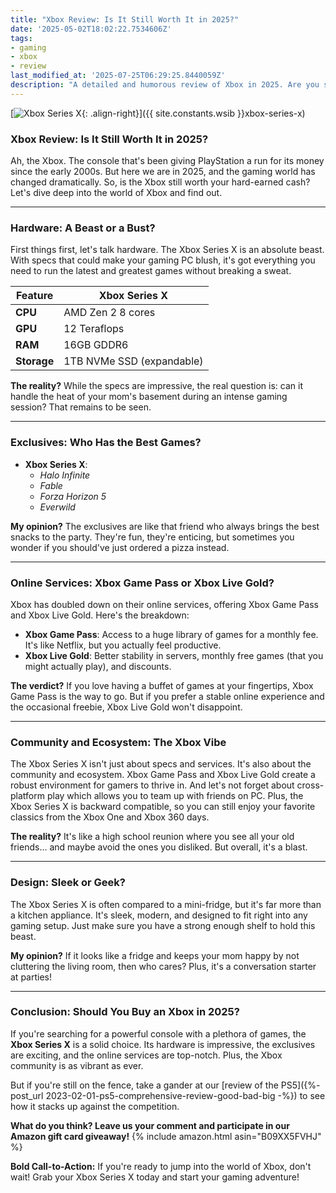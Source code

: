 ```yaml
---
title: "Xbox Review: Is It Still Worth It in 2025?"
date: '2025-05-02T18:02:22.7534606Z'
tags:
- gaming
- xbox
- review
last_modified_at: '2025-07-25T06:29:25.8440059Z'
description: "A detailed and humorous review of Xbox in 2025. Are you still on team Xbox or is it time to switch?"
---
```


[![Xbox Series X](https://m.media-amazon.com/images/I/61nq7mC0tHL.jpg){: .align-right}]({{ site.constants.wsib }}xbox-series-x)

### Xbox Review: Is It Still Worth It in 2025?

Ah, the Xbox. The console that's been giving PlayStation a run for its money since the early 2000s. But here we are in 2025, and the gaming world has changed dramatically. So, is the Xbox still worth your hard-earned cash? Let's dive deep into the world of Xbox and find out.

---

### Hardware: A Beast or a Bust?

First things first, let's talk hardware. The Xbox Series X is an absolute beast. With specs that could make your gaming PC blush, it's got everything you need to run the latest and greatest games without breaking a sweat.

| Feature              | Xbox Series X                 |
|----------------------|-------------------------------|
| **CPU**             | AMD Zen 2 8 cores            |
| **GPU**             | 12 Teraflops                 |
| **RAM**             | 16GB GDDR6                   |
| **Storage**         | 1TB NVMe SSD (expandable)    |

**The reality?** While the specs are impressive, the real question is: can it handle the heat of your mom's basement during an intense gaming session? That remains to be seen.

---

### Exclusives: Who Has the Best Games?

- **Xbox Series X**:  
  - *Halo Infinite*  
  - *Fable*  
  - *Forza Horizon 5*  
  - *Everwild*  

**My opinion?** The exclusives are like that friend who always brings the best snacks to the party. They're fun, they're enticing, but sometimes you wonder if you should've just ordered a pizza instead.

---

### Online Services: Xbox Game Pass or Xbox Live Gold?

Xbox has doubled down on their online services, offering Xbox Game Pass and Xbox Live Gold. Here's the breakdown:

- **Xbox Game Pass**: Access to a huge library of games for a monthly fee. It's like Netflix, but you actually feel productive.  
- **Xbox Live Gold**: Better stability in servers, monthly free games (that you might actually play), and discounts.  

**The verdict?** If you love having a buffet of games at your fingertips, Xbox Game Pass is the way to go. But if you prefer a stable online experience and the occasional freebie, Xbox Live Gold won't disappoint.

---

### Community and Ecosystem: The Xbox Vibe

The Xbox Series X isn't just about specs and services. It's also about the community and ecosystem. Xbox Game Pass and Xbox Live Gold create a robust environment for gamers to thrive in. And let's not forget about cross-platform play which allows you to team up with friends on PC. Plus, the Xbox Series X is backward compatible, so you can still enjoy your favorite classics from the Xbox One and Xbox 360 days.

**The reality?** It's like a high school reunion where you see all your old friends... and maybe avoid the ones you disliked. But overall, it's a blast.

---

### Design: Sleek or Geek?

The Xbox Series X is often compared to a mini-fridge, but it's far more than a kitchen appliance. It's sleek, modern, and designed to fit right into any gaming setup. Just make sure you have a strong enough shelf to hold this beast.

**My opinion?** If it looks like a fridge and keeps your mom happy by not cluttering the living room, then who cares? Plus, it's a conversation starter at parties!

---

### Conclusion: Should You Buy an Xbox in 2025?

If you're searching for a powerful console with a plethora of games, the **Xbox Series X** is a solid choice. Its hardware is impressive, the exclusives are exciting, and the online services are top-notch. Plus, the Xbox community is as vibrant as ever.

But if you're still on the fence, take a gander at our [review of the PS5]({%- post_url 2023-02-01-ps5-comprehensive-review-good-bad-big -%}) to see how it stacks up against the competition.

**What do you think? Leave us your comment and participate in our Amazon gift card giveaway!**
{% include amazon.html asin="B09XX5FVHJ" %}

**Bold Call-to-Action:** If you're ready to jump into the world of Xbox, don't wait! Grab your Xbox Series X today and start your gaming adventure!
